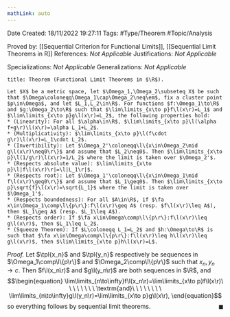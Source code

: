 ```yaml
---
mathLink: auto
---
```


<div class="topSpace"></div>

Date Created: 18/11/2022 19:27:11
Tags: #Type/Theorem #Topic/Analysis

Proved by: [[Sequential Criterion for Functional Limits]], [[Sequential Limit Theorems in R]]
References: <i>Not Applicable</i>
Justifications: <i>Not Applicable</i>

Specializations: <i>Not Applicable</i>
Generalizations: <i>Not Applicable</i>

``` ad-Theorem
title: Theorem (Functional Limit Theorems in $\R$).

Let $X$ be a metric space, let $\Omega_1,\Omega_2\subseteq X$ be such that $\Omega\coloneqq\Omega_1\cap\Omega_2\neq\em$, fix a cluster point $p\in\Omega$, and let $L_1,L_2\in\R$. For functions $f:\Omega_1\to\R$ and $g:\Omega_2\to\R$ such that $\lim\limits_{x\to p}f\l(x\r)=L_1$ and $\lim\limits_{x\to p}g\l(x\r)=L_2$, the following properties hold:
* (Linearity): For all $\alpha\in\R$, $\lim\limits_{x\to p}\l(\alpha f+g\r)\l(x\r)=\alpha L_1+L_2$.
* (Multiplicativity): $\lim\limits_{x\to p}\l(f\cdot g\r)\l(x\r)=L_1\cdot L_2$.
* (Invertibility): Let $\Omega_2'\coloneqq\l\{x\in\Omega_2\mid g\l(x\r)\neq0\r\}$ and assume that $L_2\neq0$. Then $\lim\limits_{x\to p}\l(1/g\r)\l(x\r)=1/L_2$ where the limit is taken over $\Omega_2'$.
* (Respects absolute value): $\lim\limits_{x\to p}\l|f\l(x\r)\r|=\l|L_1\r|$.
* (Respects root): Let $\Omega_1'\coloneqq\l\{x\in\Omega_1\mid f\l(x\r)\geq0\r\}$ and assume that $L_1\geq0$. Then $\lim\limits_{x\to p}\sqrt{f}\l(x\r)=\sqrt{L_1}$ where the limit is taken over $\Omega_1'$.
* (Respects boundedness): For all $A\in\R$, if $\fa x\in\Omega_1\comp\l\{p\r\}:f\l(x\r)\geq A$ (resp. $f\l(x\r)\leq A$), then $L_1\geq A$ (resp. $L_1\leq A$).
* (Respects order): If $\fa x\in\Omega\comp\l\{p\r\}:f\l(x\r)\leq g\l(x\r)$, then $L_1\leq L_2$.
* (Squeeze Theorem): If $L\coloneqq L_1=L_2$ and $h:\Omega\to\R$ is such that $\fa x\in\Omega\comp\l\{p\r\}:f\l(x\r)\leq h\l(x\r)\leq g\l(x\r)$, then $\lim\limits_{x\to p}h\l(x\r)=L$.

```

<i>Proof.</i> Let $\tpl{x_n}$ and $\tpl{y_n}$ respectively be sequences in $\Omega_1\comp\l\{p\r\}$ and $\Omega_2\comp\l\{p\r\}$ such that $x_n,y_n\to c$. Then $f\l(x_n\r)$ and $g\l(y_n\r)$ are both sequences in $\R$, and
$$\begin{equation}
    \lim\limits_{n\to\infty}f\l(x_n\r)=\lim\limits_{x\to p}f\l(x\r)\ \ \ \ \ \ \ \ \textrm{and}\ \ \ \ \ \ \ \ \lim\limits_{n\to\infty}g\l(y_n\r)=\lim\limits_{x\to p}g\l(x\r),
\end{equation}$$
so everything follows by sequential limit theorems.<span style="float:right;">$\blacksquare$</span>
